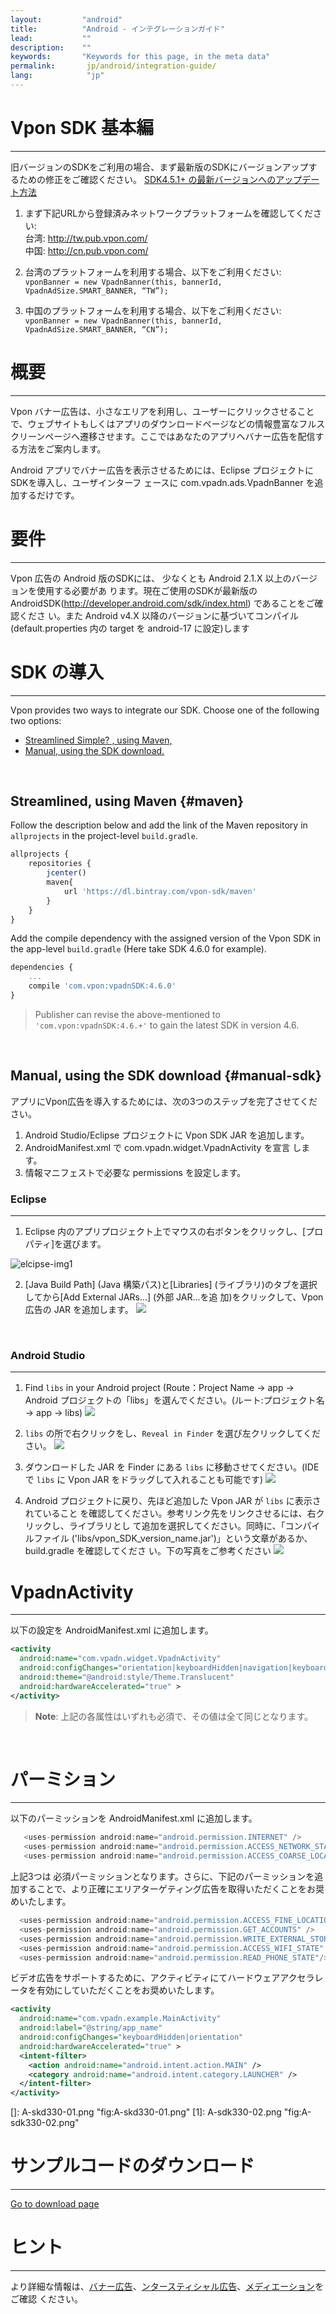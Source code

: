 ```yaml
---
layout:         "android"
title:          "Android - インテグレーションガイド"
lead:           ""
description:    ""
keywords:       "Keywords for this page, in the meta data"
permalink:       jp/android/integration-guide/
lang:            "jp"
---
```

# Vpon SDK 基本編
----
旧バージョンのSDKをご利用の場合、まず最新版のSDKにバージョンアップするための修正をご確認ください。 [SDK4.5.1+ の最新バージョンへのアップデート方法](../../android/latest-news/update-to-SDK4_5_1+/)

1. まず下記URLから登録済みネットワークプラットフォームを確認してください:<br>
台湾: <http://tw.pub.vpon.com/><br>
中国: <http://cn.pub.vpon.com/><br>

2. 台湾のプラットフォームを利用する場合、以下をご利用ください:<br>
`vponBanner = new VpadnBanner(this, bannerId, VpadnAdSize.SMART_BANNER,
“TW”);`

3. 中国のプラットフォームを利用する場合、以下をご利用ください:<br>
`vponBanner = new VpadnBanner(this, bannerId, VpadnAdSize.SMART_BANNER,
“CN”);`

# 概要
--------
Vpon バナー広告は、小さなエリアを利用し、ユーザーにクリックさせることで、ウェブサイトもしくはアプリのダウンロードページなどの情報豊富なフルスクリーンページへ遷移させます。ここではあなたのアプリへバナー広告を配信する方法をご案内します。

Android アプリでバナー広告を表示させるためには、Eclipse プロジェクトにSDKを導入し、ユーザインターフ ェースに com.vpadn.ads.VpadnBanner を追加するだけです。

# 要件
-----------
Vpon 広告の Android 版のSDKには、 少なくとも Android 2.1.X 以上のバージョンを使用する必要があ ります。現在ご使用のSDKが最新版のAndroidSDK(http://developer.android.com/sdk/index.html) であることをご確認くださ い。また Android v4.X 以降のバージョンに基づいてコンパイル(default.properties 内の target を android-17 に設定)します

# SDK の導入
----------

Vpon provides two ways to integrate our SDK. Choose one of the following two options:

* [Streamlined Simple? , using Maven,](#maven)<br>
* [Manual, using the SDK download.](#manual-sdk)<br>
<br>

## Streamlined, using Maven {#maven}

Follow the description below and add the link of the Maven repository in `allprojects` in the project-level `build.gradle`.

```javascript
allprojects {
    repositories {
        jcenter()
        maven{
            url 'https://dl.bintray.com/vpon-sdk/maven'
        }
    }
}
```

Add the compile dependency with the assigned version of the Vpon SDK in the app-level `build.gradle` (Here take SDK 4.6.0 for example).

```javascript
dependencies {
    ...
    compile 'com.vpon:vpadnSDK:4.6.0'
}
```

> Publisher can revise the above-mentioned to ``'com.vpon:vpadnSDK:4.6.+'`` to gain the latest SDK in version 4.6.

<br>

## Manual, using the SDK download {#manual-sdk}

アプリにVpon広告を導入するためには、次の3つのステップを完了させてください。

1.  Android Studio/Eclipse プロジェクトに Vpon SDK JAR を追加します。
2.  AndroidManifest.xml で com.vpadn.widget.VpadnActivity を宣言 します。
3.  情報マニフェストで必要な permissions を設定します。

### Eclipse
---
1. Eclipse 内のアプリプロジェクト上でマウスの右ボタンをクリックし、[プロパティ]を選びます。
<img src = "{{site.imgurl}}/A-sdk330-01.png" alt="elcipse-img1" class="width-400">

2. [Java Build Path] (Java 構築パス)と[Libraries] (ライブラリ)のタブを選択してから[Add External JARs...] (外部 JAR...を追 加)をクリックして、Vpon 広告の JAR を追加します。
![]({{site.imgurl}}/A-sdk330-02.png)
<br>


### Android Studio
---
1. Find `libs` in your Android project (Route：Project Name -&gt; app
-&gt; Android プロジェクトの「libs」を選んでください。(ルート:プロジェクト名 -&gt; app -&gt; libs)
![]({{site.imgurl}}/ProjectLibFolder.jpg)


2. `libs` の所で右クリックをし、`Reveal in Finder` を選び左クリックしてください。
![]({{site.imgurl}}/DropJarFileToLibFolder.jpg)


3. ダウンロードした JAR を Finder にある `libs` に移動させてください。(IDE で `libs` に Vpon JAR をドラッグして入れることも可能です)
![]({{site.imgurl}}/MainInterface.jpg)



4. Android プロジェクトに戻り、先ほど追加した Vpon JAR が `libs` に表示されていること を確認してください。参考リンク先をリンクさせるには、右クリックし、ライブラリとし て追加を選択してください。同時に、「コンパイルファイル ('libs/vpon_SDK_version_name.jar')」という文章があるか、 build.gradle を確認してくださ い。下の写真をご参考ください
![]({{site.imgurl}}/ModifyBuildGradle.jpg)

# VpadnActivity
---
以下の設定を AndroidManifest.xml に追加します。

```xml
<activity
  android:name="com.vpadn.widget.VpadnActivity"
  android:configChanges="orientation|keyboardHidden|navigation|keyboard|screenLayout|uiMode|screenSize|smallestScreenSize"
  android:theme="@android:style/Theme.Translucent"
  android:hardwareAccelerated="true" >
</activity>
```

> **Note**: 上記の各属性はいずれも必須で、その値は全て同じとなります。

<br>

# パーミション
---
以下のパーミッションを AndroidManifest.xml に追加します。

```java
   <uses-permission android:name="android.permission.INTERNET" />
   <uses-permission android:name="android.permission.ACCESS_NETWORK_STATE"/>
   <uses-permission android:name="android.permission.ACCESS_COARSE_LOCATION"/>
```

上記3つは 必須パーミッションとなります。さらに、下記のパーミッションを追加することで、より正確にエリアターゲティング広告を取得いただくことをお奨めいたします。

```java
  <uses-permission android:name="android.permission.ACCESS_FINE_LOCATION"/>
  <uses-permission android:name="android.permission.GET_ACCOUNTS" />
  <uses-permission android:name="android.permission.WRITE_EXTERNAL_STORAGE" />
  <uses-permission android:name="android.permission.ACCESS_WIFI_STATE" />
  <uses-permission android:name="android.permission.READ_PHONE_STATE"/>
```

ビデオ広告をサポートするために、アクティビティにてハードウェアアクセラレータを有効にしていただくことをお奨めいたします。

```xml
<activity
  android:name="com.vpadn.example.MainActivity"
  android:label="@string/app_name"
  android:configChanges="keyboardHidden|orientation"
  android:hardwareAccelerated="true" >
  <intent-filter>
    <action android:name="android.intent.action.MAIN" />
    <category android:name="android.intent.category.LAUNCHER" />
  </intent-filter>
</activity>
```
  []: A-skd330-01.png "fig:A-skd330-01.png"
  [1]: A-sdk330-02.png "fig:A-sdk330-02.png"


# サンプルコードのダウンロード
---
[Go to download page](../download)

# ヒント
---

より詳細な情報は、[バナー広告](../banner)、[ンタースティシャル広告](../interstitial)、[メディエーション](../mediation)をご確認 ください。
